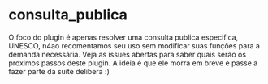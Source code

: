 # consulta_publica

O foco do plugin é apenas resolver uma consulta publica especifica, UNESCO, n4ao recomentamos seu uso sem modificar suas funções para a demanda necessária. Veja as issues abertas para saber quais serão os proximos passos deste plugin. A ideia é que ele morra em breve e passe a fazer parte da suite delibera :)
